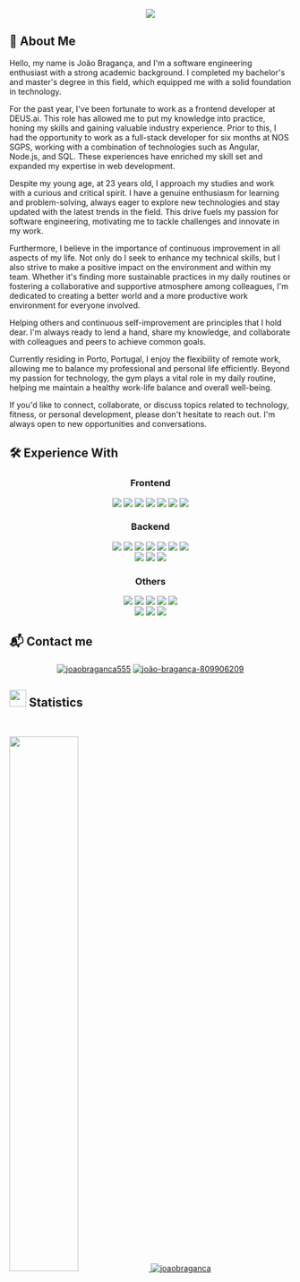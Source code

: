 <p align="center">
    <a href="https://github.com/DenverCoder1/readme-typing-svg"><img src="https://readme-typing-svg.herokuapp.com?lines=Welcome,+to+João's+profile.;I+hope+you+like+it.;Don't+hesitate+to+reach+me+out.;Let's+share+some+knowledge.;&center=true&width=500&height=50"></a>
</p>

## 👤 About Me
Hello, my name is João Bragança, and I'm a software engineering enthusiast with a strong academic background. I completed my bachelor's and master's degree in this field, which equipped me with a solid foundation in technology.

For the past year, I've been fortunate to work as a frontend developer at DEUS.ai. This role has allowed me to put my knowledge into practice, honing my skills and gaining valuable industry experience. Prior to this, I had the opportunity to work as a full-stack developer for six months at NOS SGPS, working with a combination of technologies such as Angular, Node.js, and SQL. These experiences have enriched my skill set and expanded my expertise in web development.

Despite my young age, at 23 years old, I approach my studies and work with a curious and critical spirit. I have a genuine enthusiasm for learning and problem-solving, always eager to explore new technologies and stay updated with the latest trends in the field. This drive fuels my passion for software engineering, motivating me to tackle challenges and innovate in my work.

Furthermore, I believe in the importance of continuous improvement in all aspects of my life. Not only do I seek to enhance my technical skills, but I also strive to make a positive impact on the environment and within my team. Whether it's finding more sustainable practices in my daily routines or fostering a collaborative and supportive atmosphere among colleagues, I'm dedicated to creating a better world and a more productive work environment for everyone involved.

Helping others and continuous self-improvement are principles that I hold dear. I'm always ready to lend a hand, share my knowledge, and collaborate with colleagues and peers to achieve common goals.

Currently residing in Porto, Portugal, I enjoy the flexibility of remote work, allowing me to balance my professional and personal life efficiently. Beyond my passion for technology, the gym plays a vital role in my daily routine, helping me maintain a healthy work-life balance and overall well-being.

If you'd like to connect, collaborate, or discuss topics related to technology, fitness, or personal development, please don't hesitate to reach out. I'm always open to new opportunities and conversations.

## 🛠️ Experience With 
<p>
<div align="center">
  <h3 align="center">
    Frontend
  </h3>
  <img src="https://img.shields.io/badge/Angular-DD0031?style=for-the-badge&logo=angular&logoColor=white">
  <img src="https://img.shields.io/badge/React-20232A?style=for-the-badge&logo=react&logoColor=61DAFB">
  <img src="https://img.shields.io/badge/react--query-FF4154?style=for-the-badge&logo=react-query&logoColor=white">
  <img src="https://img.shields.io/badge/Redux-593D88?style=for-the-badge&logo=redux&logoColor=white">
  <img src="https://img.shields.io/badge/Tailwind_CSS-38B2AC?style=for-the-badge&logo=tailwind-css&logoColor=white">
  <img src="https://img.shields.io/badge/Material--UI-0081CB?style=for-the-badge&logo=material-ui&logoColor=white">
  <img src="https://img.shields.io/badge/testing%20library-323330?style=for-the-badge&logo=testing-library&logoColor=red">
</div>
</p>
<p>
<div align="center">
  <h3 align="center">
    Backend
  </h3>
  <img src="https://img.shields.io/badge/Node.js-43853D?style=for-the-badge&logo=node.js&logoColor=white">
  <img src="https://img.shields.io/badge/Java-ED8B00?style=for-the-badge&logo=openjdk&logoColor=white">
  <img src="https://img.shields.io/badge/C-00599C?style=for-the-badge&logo=c&logoColor=white">
  <img src="https://img.shields.io/badge/C%23-239120?style=for-the-badge&logo=c-sharp&logoColor=white">	
  <img src="https://img.shields.io/badge/Python-14354C?style=for-the-badge&logo=python&logoColor=white">
  <img src="https://img.shields.io/badge/Spring-6DB33F?style=for-the-badge&logo=spring&logoColor=white">
  <img src="https://img.shields.io/badge/Scala-DC322F?style=for-the-badge&logo=scala&logoColor=white">
</div>
<div align="center">
  <img src="https://img.shields.io/badge/PostgreSQL-316192?style=for-the-badge&logo=postgresql&logoColor=white">
  <img src="https://img.shields.io/badge/MongoDB-4EA94B?style=for-the-badge&logo=mongodb&logoColor=white">
  <img src="https://img.shields.io/badge/sequelize-323330?style=for-the-badge&logo=sequelize&logoColor=blue">
  </div>
</p>

<div align="center">
  <h3 align="center">
    Others
  </h3>
  <img src="https://img.shields.io/badge/git-%23F05033.svg?style=for-the-badge&logo=git&logoColor=white">
  <img src="https://img.shields.io/badge/gitlab-%23181717.svg?style=for-the-badge&logo=gitlab&logoColor=white">	
  <img src="https://img.shields.io/badge/docker-%230db7ed.svg?style=for-the-badge&logo=docker&logoColor=white">
  <img src="https://img.shields.io/badge/github-%23121011.svg?style=for-the-badge&logo=github&logoColor=white">
  <img src="https://img.shields.io/badge/Amazon_AWS-232F3E?style=for-the-badge&logo=amazon-aws&logoColor=white">
</div>

<div align="center">
  <img src="https://img.shields.io/badge/Visual%20Studio-5C2D91.svg?style=for-the-badge&logo=visual-studio&logoColor=white">
  <img src="https://img.shields.io/badge/Visual%20Studio%20Code-0078d7.svg?style=for-the-badge&logo=visual-studio-code&logoColor=white">
  <img src="https://img.shields.io/badge/-Stackoverflow-FE7A16?style=for-the-badge&logo=stack-overflow&logoColor=white">
</div>
</p>

## 📬 Contact me

<p>
<div align="center">
  <a href="mailto:joaobraganca555@gmail.com"><img align="center" src="https://img.shields.io/badge/Gmail-D14836?style=for-the-badge&logo=gmail&logoColor=white" alt="joaobraganca555" /></a>
    <a href="https://linkedin.com/in/joão-bragança-809906209" target="blank"><img align="center" src="https://img.shields.io/badge/LinkedIn-0077B5?style=for-the-badge&logo=linkedin&logoColor=white" alt="joão-bragança-809906209" /></a>
</div>
</p>

## <img src="https://media4.giphy.com/media/MIGbtLZoVjbl0bYbAd/giphy.gif?cid=ecf05e472t2h0i8d7dcjaoau9iqtchhr899hxmpxzzgc7lyw&rid=giphy.gif" width="30"> Statistics

<br/>
<p align="left">
  <a href="https://dreadsec.me/">
    <img width="49.5%" src="https://github-readme-stats.vercel.app/api?username=joaobraganca555&show_icons=true&include_all_commits=true&theme=gruvbox&hide_border=true">	  
<!--     <img width="49.5%" src="https://github-readme-streak-stats.herokuapp.com/?user=joaobraganca555&theme=gruvbox&hide_border=true">		   -->
      <img src="https://github-readme-stats.vercel.app/api/top-langs?username=joaobraganca555&show_icons=true&locale=en&layout=compact" alt="joaobraganca" />
  </a>
</p>
<br>

<!---
joaobraganca555/joaobraganca555 is a ✨ special ✨ repository because its `README.md` (this file) appears on your GitHub profile.
You can click the Preview link to take a look at your changes.
--->
